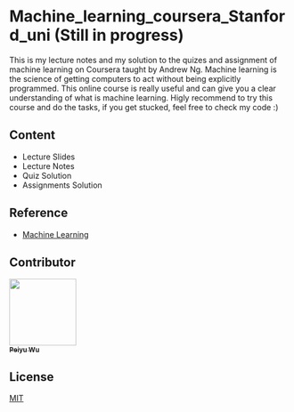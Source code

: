 # Machine_learning_coursera_Stanford_uni (Still in progress)

This is my lecture notes and my solution to the quizes and assignment of machine learning on Coursera taught by Andrew Ng. Machine learning is the science of getting computers to act without being explicitly programmed. This online course is really useful and can give you a clear understanding of what is machine learning. Higly recommend to try this course and do the tasks, if you get stucked, feel free to check my code :) 

## Content

* Lecture Slides
* Lecture Notes
* Quiz Solution
* Assignments Solution

## Reference

* [Machine Learning](https://www.coursera.org/learn/machine-learning)


## Contributor
<td align="center"><a href="https://github.com/PeiyuOwO"><img src="https://avatars2.githubusercontent.com/u/56665146" width="120px;" alt=""/><br /><sub><b>Peiyu Wu</b></sub></a></td>

## License
[MIT](https://choosealicense.com/licenses/mit/)
